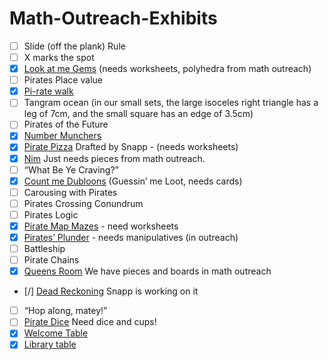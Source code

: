 # Math-Outreach-Exhibits

- [ ] Slide (off the plank) Rule
- [ ] X marks the spot
- [X] [Look at me Gems](./eulerCharacteristic) (needs worksheets, polyhedra from math outreach)
- [ ] Pirates Place value
- [X] [Pi-rate walk](./pi-rateWalk)
- [ ] Tangram ocean (in our small sets, the large isoceles right triangle has a leg of 7cm, and the small square has an edge of 3.5cm)
- [ ] Pirates of the Future
- [X] [Number Munchers](./videoGames)
- [X] [Pirate Pizza](./pizza) Drafted by Snapp - (needs worksheets)
- [X] [Nim](./nim) Just needs pieces from math outreach.
- [ ] “What Be Ye Craving?”
- [X] [Count me Dubloons](./count) (Guessin’ me Loot, needs cards)
- [ ] Carousing with Pirates
- [ ] Pirates Crossing Conundrum
- [ ] Pirates Logic
- [X] [Pirate Map Mazes](./mazes) - need worksheets
- [X] [Pirates’ Plunder](./towersOfHanoi) - needs manipulatives (in outreach)
- [ ] Battleship
- [ ] Pirate Chains
- [X] [Queens Room](./chess) We have pieces and boards in math outreach
- [/] [Dead Reckoning](./deadRecoking) Snapp is working on it
- [ ] “Hop along, matey!”
- [ ] [Pirate Dice](./dice) Need dice and cups!
- [X] [Welcome Table](./welcomeTable)
- [X] [Library table](./libraryTable)
